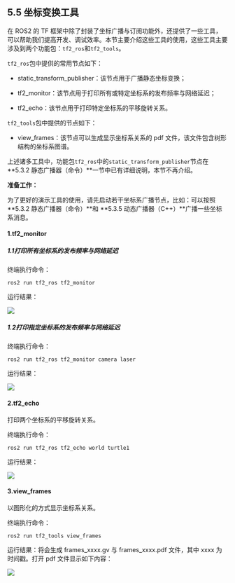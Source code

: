 ## 5.5 坐标变换工具

在 ROS2 的 TF 框架中除了封装了坐标广播与订阅功能外，还提供了一些工具，可以帮助我们提高开发、调试效率。本节主要介绍这些工具的使用，这些工具主要涉及到两个功能包：`tf2_ros`和`tf2_tools`。

`tf2_ros`包中提供的常用节点如下：

* static\_transform\_publisher：该节点用于广播静态坐标变换；

* tf2\_monitor：该节点用于打印所有或特定坐标系的发布频率与网络延迟；

* tf2\_echo：该节点用于打印特定坐标系的平移旋转关系。

`tf2_tools`包中提供的节点如下：

* view\_frames：该节点可以生成显示坐标系关系的 pdf 文件，该文件包含树形结构的坐标系图谱。

上述诸多工具中，功能包`tf2_ros`中的`static_transform_publisher`节点在 **5.3.2 静态广播器（命令）**一节中已有详细说明，本节不再介绍。

**准备工作：**

为了更好的演示工具的使用，请先启动若干坐标系广播节点，比如：可以按照**5.3.2 静态广播器（命令）**和 **5.3.5 动态广播器（C++）**广播一些坐标系消息。

#### 1.tf2\_monitor

##### 1.1打印所有坐标系的发布频率与网络延迟

终端执行命令：

```
ros2 run tf2_ros tf2_monitor
```

运行结果：

![](/assets/5.5tf2_monitor.PNG)

##### 1.2打印指定坐标系的发布频率与网络延迟

终端执行命令：

```
ros2 run tf2_ros tf2_monitor camera laser
```

运行结果：

![](/assets/5.5tf2_monitor2.PNG)

#### 2.tf2\_echo

打印两个坐标系的平移旋转关系。

终端执行命令：

```
ros2 run tf2_ros tf2_echo world turtle1
```

运行结果：

![](/assets/5.5tf2_echo.PNG)

#### 3.view\_frames

以图形化的方式显示坐标系关系。

终端执行命令：

```
ros2 run tf2_tools view_frames
```

运行结果：将会生成 frames\_xxxx.gv 与 frames\_xxxx.pdf 文件，其中 xxxx 为时间戳。打开 pdf 文件显示如下内容：

![](/assets/5.5view_frames.PNG)

